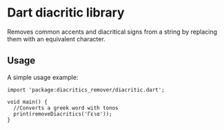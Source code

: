 # Dart diacritic library

Removes common accents and diacritical signs from a
string by replacing them with an equivalent character.

## Usage

A simple usage example:

    import 'package:diacritics_remover/diacritic.dart';

    void main() {
      //Converts a greek word with tonos
      print(removeDiacritics('Γεια'));
    }

